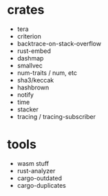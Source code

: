 # crates

- tera
- criterion
- backtrace-on-stack-overflow
- rust-embed
- dashmap
- smallvec
- num-traits / num, etc
- sha3/keccak
- hashbrown
- notify
- time
- stacker
- tracing / tracing-subscriber

# tools

- wasm stuff
- rust-analyzer
- cargo-outdated
- cargo-duplicates
